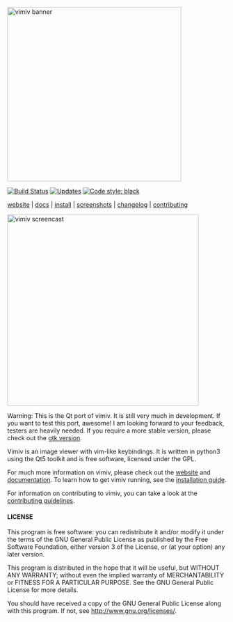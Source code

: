 <img src="https://karlch.github.io/vimiv-qt/_images/vimiv_banner_800.png" alt="vimiv banner" width="400"/>

[![Build Status](https://travis-ci.com/karlch/vimiv-qt.svg?branch=master)](https://travis-ci.com/karlch/vimiv-qt)
[![Updates](https://pyup.io/repos/github/karlch/vimiv-qt/shield.svg)](https://pyup.io/repos/github/karlch/vimiv-qt/)
[![Code style: black](https://img.shields.io/badge/code%20style-black-000000.svg)](https://github.com/ambv/black)

[website](https://karlch.github.io/vimiv-qt/) |
[docs](https://karlch.github.io/vimiv-qt/documentation/index.html) |
[install](https://karlch.github.io/vimiv-qt/documentation/install.html) |
[screenshots](https://karlch.github.io/vimiv-qt/screenshots.html) |
[changelog](https://karlch.github.io/vimiv-qt/changelog.html) |
[contributing](https://karlch.github.io/vimiv-qt/documentation/contributing.html)

<img src="https://i.postimg.cc/VkcPgcbR/vimiv.gif" alt="vimiv screencast" width="440"/>

Warning: This is the Qt port of vimiv. It is still very much in development. If
you want to test this port, awesome! I am looking forward to your feedback,
testers are heavily needed. If you require a more stable version, please check
out the
[gtk version](https://github.com/karlch/vimiv).

Vimiv is an image viewer with vim-like keybindings. It is written in python3
using the Qt5 toolkit and is free software, licensed under the GPL.

For much more information on vimiv, please check out the
[website](https://karlch.github.io/vimiv-qt/) and
[documentation](https://karlch.github.io/vimiv-qt/documentation/index.html).
To learn how to get vimiv running, see the
[installation guide](https://karlch.github.io/vimiv-qt/documentation/install.html).

For information on contributing to vimiv, you can take a look at the
[contributing guidelines](https://karlch.github.io/vimiv-qt/documentation/contributing.html).

#### LICENSE

This program is free software: you can redistribute it and/or modify it under
the terms of the GNU General Public License as published by the Free Software
Foundation, either version 3 of the License, or (at your option) any later
version.

This program is distributed in the hope that it will be useful, but WITHOUT ANY
WARRANTY; without even the implied warranty of MERCHANTABILITY or FITNESS FOR A
PARTICULAR PURPOSE. See the GNU General Public License for more details.

You should have received a copy of the GNU General Public License along with
this program. If not, see <http://www.gnu.org/licenses/>.

